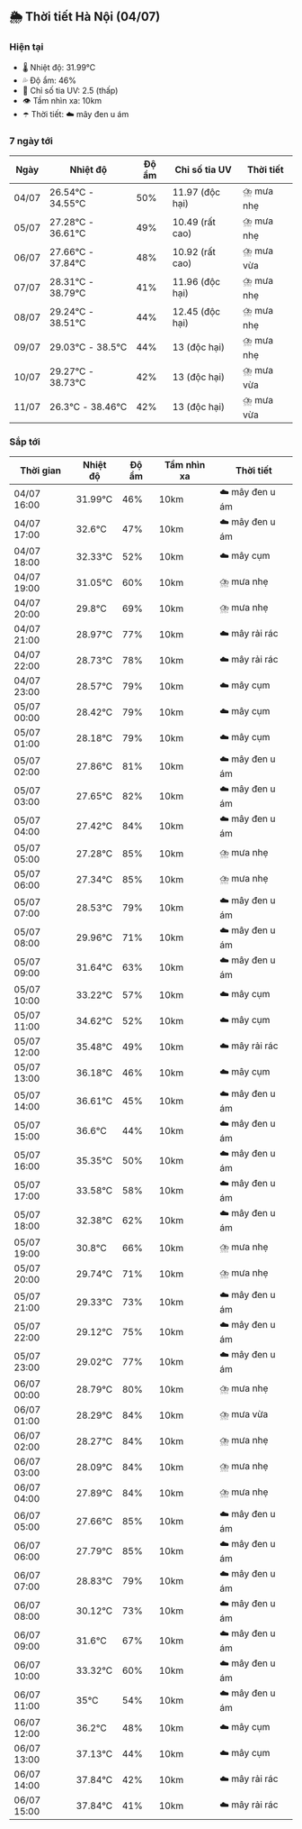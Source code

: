## 🌦️ Thời tiết Hà Nội (04/07)

### Hiện tại

- 🌡️ Nhiệt độ: 31.99℃
- 💦 Độ ẩm: 46%
- 🌟 Chỉ số tia UV: 2.5 (thấp)
- 👁️ Tầm nhìn xa: 10km
- ☂️ Thời tiết: ☁️ mây đen u ám

### 7 ngày tới

| Ngày | Nhiệt độ | Độ ẩm | Chỉ số tia UV | Thời tiết |
| --- | --- | --- | --- | --- |
| 04/07 | 26.54℃ - 34.55℃ | 50% | 11.97 (độc hại) | ⛈️ mưa nhẹ |
| 05/07 | 27.28℃ - 36.61℃ | 49% | 10.49 (rất cao) | ⛈️ mưa nhẹ |
| 06/07 | 27.66℃ - 37.84℃ | 48% | 10.92 (rất cao) | ⛈️ mưa vừa |
| 07/07 | 28.31℃ - 38.79℃ | 41% | 11.96 (độc hại) | ⛈️ mưa nhẹ |
| 08/07 | 29.24℃ - 38.51℃ | 44% | 12.45 (độc hại) | ⛈️ mưa nhẹ |
| 09/07 | 29.03℃ - 38.5℃ | 44% | 13 (độc hại) | ⛈️ mưa nhẹ |
| 10/07 | 29.27℃ - 38.73℃ | 42% | 13 (độc hại) | ⛈️ mưa vừa |
| 11/07 | 26.3℃ - 38.46℃ | 42% | 13 (độc hại) | ⛈️ mưa vừa |

### Sắp tới

| Thời gian | Nhiệt độ | Độ ẩm | Tầm nhìn xa | Thời tiết |
| --- | --- | --- | --- | --- |
| 04/07 16:00 | 31.99℃ | 46% | 10km | ☁️ mây đen u ám |
| 04/07 17:00 | 32.6℃ | 47% | 10km | ☁️ mây đen u ám |
| 04/07 18:00 | 32.33℃ | 52% | 10km | ☁️ mây cụm |
| 04/07 19:00 | 31.05℃ | 60% | 10km | ⛈️ mưa nhẹ |
| 04/07 20:00 | 29.8℃ | 69% | 10km | ⛈️ mưa nhẹ |
| 04/07 21:00 | 28.97℃ | 77% | 10km | ☁️ mây rải rác |
| 04/07 22:00 | 28.73℃ | 78% | 10km | ☁️ mây rải rác |
| 04/07 23:00 | 28.57℃ | 79% | 10km | ☁️ mây cụm |
| 05/07 00:00 | 28.42℃ | 79% | 10km | ☁️ mây cụm |
| 05/07 01:00 | 28.18℃ | 79% | 10km | ☁️ mây cụm |
| 05/07 02:00 | 27.86℃ | 81% | 10km | ☁️ mây đen u ám |
| 05/07 03:00 | 27.65℃ | 82% | 10km | ☁️ mây đen u ám |
| 05/07 04:00 | 27.42℃ | 84% | 10km | ☁️ mây đen u ám |
| 05/07 05:00 | 27.28℃ | 85% | 10km | ⛈️ mưa nhẹ |
| 05/07 06:00 | 27.34℃ | 85% | 10km | ⛈️ mưa nhẹ |
| 05/07 07:00 | 28.53℃ | 79% | 10km | ☁️ mây đen u ám |
| 05/07 08:00 | 29.96℃ | 71% | 10km | ☁️ mây đen u ám |
| 05/07 09:00 | 31.64℃ | 63% | 10km | ☁️ mây đen u ám |
| 05/07 10:00 | 33.22℃ | 57% | 10km | ☁️ mây cụm |
| 05/07 11:00 | 34.62℃ | 52% | 10km | ☁️ mây cụm |
| 05/07 12:00 | 35.48℃ | 49% | 10km | ☁️ mây rải rác |
| 05/07 13:00 | 36.18℃ | 46% | 10km | ☁️ mây cụm |
| 05/07 14:00 | 36.61℃ | 45% | 10km | ☁️ mây đen u ám |
| 05/07 15:00 | 36.6℃ | 44% | 10km | ☁️ mây đen u ám |
| 05/07 16:00 | 35.35℃ | 50% | 10km | ☁️ mây đen u ám |
| 05/07 17:00 | 33.58℃ | 58% | 10km | ☁️ mây đen u ám |
| 05/07 18:00 | 32.38℃ | 62% | 10km | ☁️ mây đen u ám |
| 05/07 19:00 | 30.8℃ | 66% | 10km | ⛈️ mưa nhẹ |
| 05/07 20:00 | 29.74℃ | 71% | 10km | ⛈️ mưa nhẹ |
| 05/07 21:00 | 29.33℃ | 73% | 10km | ☁️ mây đen u ám |
| 05/07 22:00 | 29.12℃ | 75% | 10km | ☁️ mây đen u ám |
| 05/07 23:00 | 29.02℃ | 77% | 10km | ☁️ mây đen u ám |
| 06/07 00:00 | 28.79℃ | 80% | 10km | ⛈️ mưa nhẹ |
| 06/07 01:00 | 28.29℃ | 84% | 10km | ⛈️ mưa vừa |
| 06/07 02:00 | 28.27℃ | 84% | 10km | ⛈️ mưa nhẹ |
| 06/07 03:00 | 28.09℃ | 84% | 10km | ⛈️ mưa nhẹ |
| 06/07 04:00 | 27.89℃ | 84% | 10km | ⛈️ mưa nhẹ |
| 06/07 05:00 | 27.66℃ | 85% | 10km | ☁️ mây đen u ám |
| 06/07 06:00 | 27.79℃ | 85% | 10km | ☁️ mây đen u ám |
| 06/07 07:00 | 28.83℃ | 79% | 10km | ☁️ mây đen u ám |
| 06/07 08:00 | 30.12℃ | 73% | 10km | ☁️ mây đen u ám |
| 06/07 09:00 | 31.6℃ | 67% | 10km | ☁️ mây đen u ám |
| 06/07 10:00 | 33.32℃ | 60% | 10km | ☁️ mây đen u ám |
| 06/07 11:00 | 35℃ | 54% | 10km | ☁️ mây đen u ám |
| 06/07 12:00 | 36.2℃ | 48% | 10km | ☁️ mây cụm |
| 06/07 13:00 | 37.13℃ | 44% | 10km | ☁️ mây cụm |
| 06/07 14:00 | 37.84℃ | 42% | 10km | ☁️ mây rải rác |
| 06/07 15:00 | 37.84℃ | 41% | 10km | ☁️ mây rải rác |
